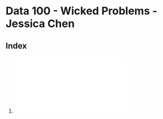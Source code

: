 # Data 100 - Wicked Problems - Jessica Chen

## Index
1. ![August 24: Getting Started with R and RStudio](Data100/blob/master/August-24.md)
    
